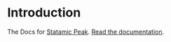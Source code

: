 # Introduction

The Docs for [Statamic Peak](https://github.com/studio1902/statamic-peak). [Read the documentation](https://peak.studio1902.nl).